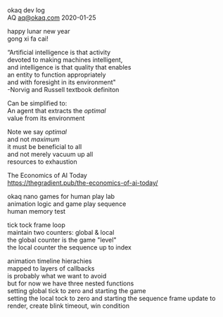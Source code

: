 okaq dev log  
AQ <aq@okaq.com>
2020-01-25  

happy lunar new year  
gong xi fa cai!  

“Artificial intelligence is that activity  
devoted to making machines intelligent,  
and intelligence is that quality that enables  
an entity to function appropriately  
and with foresight in its environment"  
-Norvig and Russell textbook definiton  

Can be simplified to:  
An agent that extracts the *optimal*  
value from its environment  

Note we say *optimal*  
and not *maximum*  
it must be beneficial to all  
and not merely vacuum up all  
resources to exhaustion   

The Economics of AI Today  
https://thegradient.pub/the-economics-of-ai-today/  

okaq nano games for human play lab  
animation logic and game play sequence  
human memory test  

tick tock frame loop  
maintain two counters: global & local  
the global counter is the game "level"  
the local counter the sequence up to index  

animation timeline hierachies  
mapped to layers of callbacks  
is probably what we want to avoid  
but for now we have three nested functions  
setting global tick to zero and starting the game  
setting the local tock to zero and starting the sequence
frame update to render, create blink timeout, win condition



